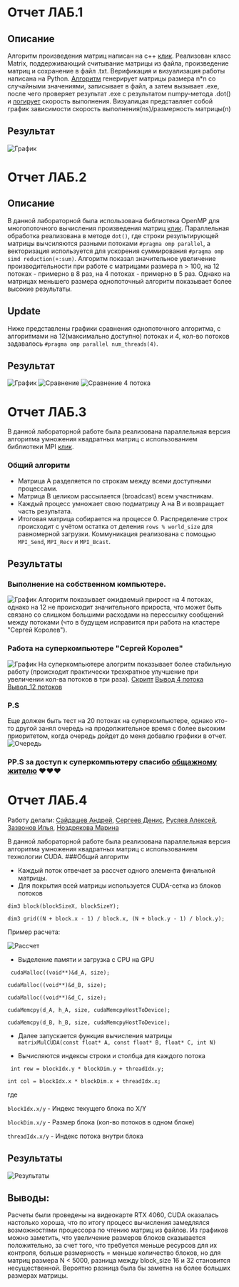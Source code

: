 # Отчет ЛАБ.1

## Описание 
Алгоритм произведения матриц написан на c++ [клик](https://github.com/klon-22800/Parallel_prog/blob/main/Lab_1/include/matrix/matrix.h). Реализован класс Matrix, поддерживающий считывание матрицы из файла, произведение матриц и сохранение в файл .txt.
Верификация и визуализация работы написана на Python. [Алгоритм](https://github.com/klon-22800/Parallel_prog/blob/main/python_check/check.py) генерирует матрицы размера n*n со случайными значениями, записывает в файл, а затем вызывает .exe, после чего проверяет результат .exe с результатом numpy-метода .dot() и [логирует](https://github.com/klon-22800/Parallel_prog/blob/main/python_check/log.txt) скорость выполнения. 
Визуалицая представляет собой график зависимости скорость выполнения(ns)/размерность матрицы(n)

## Результат
![График](https://github.com/klon-22800/Parallel_prog/blob/main/Lab_1/python_check/graphic.jpeg)


# Отчет ЛАБ.2

## Описание 
В данной лабораторной была использована библиотека OpenMP для многопоточного вычисления произведения матриц [клик](https://github.com/klon-22800/Parallel_prog/blob/main/Lab_2/include/matrix/matrix.h). Параллельная обработка реализована в методе `dot()`, где строки результирующей матрицы вычсиляются разными потоками `#pragma omp parallel`, а векторизация используется для ускорения суммирования `#pragma omp simd reduction(+:sum)`. Алгоритм показал значительное увеличение производительности при работе с матрицами размера n > 100, на 12 потоках - примерно в 8 раз, на 4 потоках - примерно в 5 раз. Однако на матрицах меньшего размера однопоточный алгоритм показывает более высокие результаты. 
## Update
Ниже представлены графики сравнения однопоточного алгоритма, с алгоритмами на 12(максимально доступно) потоках и 4, кол-во потоков задавалось `#pragma omp parallel num_threads(4)`. 
## Результат
![График](https://github.com/klon-22800/Parallel_prog/blob/main/Lab_2/python_check_2/log_omp.png)
![Сравнение](https://github.com/klon-22800/Parallel_prog/blob/main/Lab_2/python_check_2/delta_percentage.png)
![Сравнение 4 потока](https://github.com/klon-22800/Parallel_prog/blob/main/Lab_2/python_check_2/delta_percentage_4.png)


# Отчет ЛАБ.3
В данной лабораторной работе была реализована параллельная версия алгоритма умножения квадратных матриц с использованием библиотеки MPI [клик](https://github.com/klon-22800/Parallel_prog/blob/main/Lab_3/korolev/matrix.cc). 
### Общий алгоритм
- Матрица A разделяется по строкам между всеми доступными процессами.
- Матрица B целиком рассылается (broadcast) всем участникам.
- Каждый процесс умножает свою подматрицу A на B и возвращает часть результата.
- Итоговая матрица собирается на процессе 0.
Распределение строк происходит с учётом остатка от деления `rows % world_size` для равномерной загрузки. Коммуникация реализована с помощью `MPI_Send`, `MPI_Recv` и `MPI_Bcast`.

## Результаты

### Выполнение на собственном компьютере.
![График](https://github.com/klon-22800/Parallel_prog/blob/main/Lab_3/MPI_test.png)
Алгоритм показывает ожидаемый прирост на 4 потоках, однако на 12 не происходит значительного прироста, что может быть связано со слишком большими расходами на перессылку сообщений между потоками (что в будущем исправится при работа на кластере "Сергей Королев").

### Работа на суперкомпьютере "Сергей Королев"
![График](https://github.com/klon-22800/Parallel_prog/blob/main/Lab_3/korolev/korolev_comprasion.png)
На суперкомпьютере алогритм показывает более стабильную работу (происходит практически трехкратное улучшение при увеличении кол-ва потоков в три раза). [Скрипт](https://github.com/klon-22800/Parallel_prog/blob/main/Lab_3/korolev/script.pbs)
[Вывод 4 потока](https://github.com/klon-22800/Parallel_prog/blob/main/Lab_3/korolev/slurm-124112.out) [Вывод_12 потоков](https://github.com/klon-22800/Parallel_prog/blob/main/Lab_3/korolev/slurm-124114.out)

### P.S 
Еще должен быть тест на 20 потоках на суперкомпьютере, однако кто-то другой занял очередь на продолжительное время с более высоким приоритетом, когда очередь дойдет до меня добавлю графики в отчет. 
![Очередь](https://github.com/klon-22800/Parallel_prog/blob/main/Lab_3/korolev/priority_error.jpg)

### PP.S за доступ к суперкомпьютеру спасибо [общажному жителю](https://github.com/IluhaZaz) ♥♥♥


# Отчет ЛАБ.4

Работу делали: [Сайдашев Андрей](https://github.com/klon-22800), [Сергеев Денис](https://github.com/Drowchik), [Русяев Алексей](https://github.com/Amitroki), [Зазвонов Илья](https://github.com/iluhazaz), [Ноздрякова Марина](https://github.com/NozdryakovaMarina)

В данной лабораторной работе была реализована параллельная версия алгоритма умножения квадратных матриц с использованием технологии CUDA.
###Общий алгоритм
- Каждый поток отвечает за рассчет одного элемента финальной матрицы.
- Для покрытия всей матрицы используется CUDA-сетка из блоков потоков

`dim3 block(blockSizeX, blockSizeY);`

`dim3 grid((N + block.x - 1) / block.x, (N + block.y - 1) / block.y);`

Пример расчета: 

![Рассчет](https://github.com/klon-22800/Parallel_prog/blob/main/Lab_4/python_check/formula1.png)

- Выделение памяти и загрузка с CPU на GPU

` cudaMalloc((void**)&d_A, size);`

`cudaMalloc((void**)&d_B, size);`

`cudaMalloc((void**)&d_C, size);`

`cudaMemcpy(d_A, h_A, size, cudaMemcpyHostToDevice);`

`cudaMemcpy(d_B, h_B, size, cudaMemcpyHostToDevice);`

- Далее запускается функция вычисления матрицы `matrixMulCUDA(const float* A, const float* B, float* C, int N) `

- Вычисляются индексы строки и столбца для каждого потока

` int row = blockIdx.y * blockDim.y + threadIdx.y;`

`int col = blockIdx.x * blockDim.x + threadIdx.x;`

где 

`blockIdx.x/y` - Индекс текущего блока по X/Y

`blockDim.x/y` - Размер блока (кол-во потоков в одном блоке)

`threadIdx.x/y` - Индекс потока внутри блока


## Результаты
![Результаты](https://github.com/klon-22800/Parallel_prog/blob/main/Lab_4/python_check/result.png)

## Выводы:

Расчеты были проведены на видеокарте RTX 4060, CUDA оказалась настолько хороша, что по итогу процесс вычисления замедлялся возможностями процессора по чтению матриц из файлов. Из графиков можно заметить, что увеличение размеров блоков сказывается положительно, за счет того, что требуется меньше ресурсов для их контроля, больше размерность = меньше количество блоков, но для матриц размера N < 5000, разница между block_size 16 и 32 становится несущественной. Вероятно разница была бы заметна на более больших размерах матрицы. 


